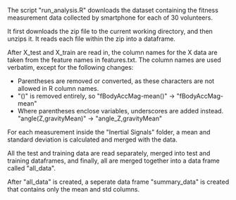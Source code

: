 

The script "run_analysis.R" downloads the dataset containing the fitness
measurement data collected by smartphone for each of 30 volunteers.

It first downloads the zip file to the current working directory, and then
unzips it. It reads each file within the zip into a dataframe.

After X_test and X_train are read in, the column names for the X data are taken
from the feature names in features.txt. The column names are used verbatim,
except for the following changes:
  * Parentheses are removed or converted, as these characters are not allowed
    in R column names.
  * "()" is removed entirely, so "fBodyAccMag-mean()" -> "fBodyAccMag-mean"
  * Where parentheses enclose variables, underscores are added instead.
    "angle(Z,gravityMean)" -> "angle_Z,gravityMean"

For each measurement inside the "Inertial Signals" folder, a mean and standard
deviation is calculated and merged with the data.

All the test and training data are read separately, merged into test and
training dataframes, and finally, all are merged together into a data
frame called "all_data".

After "all_data" is created, a seperate data frame "summary_data" is created
that contains only the mean and std columns.

